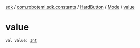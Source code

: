 [sdk](../../../index.md) / [com.robotemi.sdk.constants](../../index.md) / [HardButton](../index.md) / [Mode](index.md) / [value](./value.md)

# value

`val value: `[`Int`](https://kotlinlang.org/api/latest/jvm/stdlib/kotlin/-int/index.html)